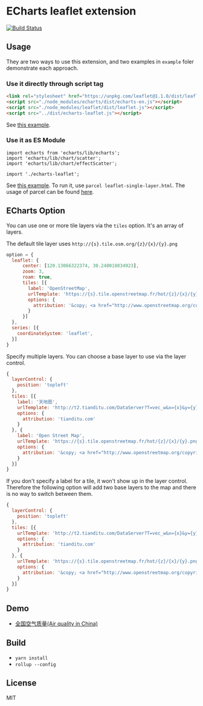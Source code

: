 # ECharts leaflet extension

[![Build Status](https://travis-ci.org/gnijuohz/echarts-leaflet.svg?branch=master)](https://travis-ci.org/gnijuohz/echarts-leaflet)

## Usage

They are two ways to use this extension, and two examples in `example` foler demonstrate each approach.

### Use it directly through script tag

```html
<link rel="stylesheet" href="https://unpkg.com/leaflet@1.1.0/dist/leaflet.css" integrity="sha512-wcw6ts8Anuw10Mzh9Ytw4pylW8+NAD4ch3lqm9lzAsTxg0GFeJgoAtxuCLREZSC5lUXdVyo/7yfsqFjQ4S+aKw==" crossorigin="" />
<script src="./node_modules/echarts/dist/echarts-en.js"></script>
<script src="./node_modules/leaflet/dist/leaflet.js"></script>
<script src="../dist/echarts-leaflet.js"></script>
```

See [this example](./example/leaflet-multiple-layers.html).

### Use it as ES Module

```
import echarts from 'echarts/lib/echarts';
import 'echarts/lib/chart/scatter';
import 'echarts/lib/chart/effectScatter';

import './echarts-leaflet';
```

See [this example](./example/leaflet-single-layer.html). To run it, use `parcel leaflet-single-layer.html`. The usage of parcel can be found [here](https://parceljs.org/).

## ECharts Option

You can use one or more tile layers via the `tiles` option. It's an array of
layers.

The default tile layer uses `http://{s}.tile.osm.org/{z}/{x}/{y}.png`

```javascript
option = {
  leaflet: {
      center: [120.13066322374, 30.240018034923],
      zoom: 3,
      roam: true,
      tiles: [{
        label: 'OpenStreetMap',
        urlTemplate: 'https://{s}.tile.openstreetmap.fr/hot/{z}/{x}/{y}.png',
        options: {
          attribution: '&copy; <a href="http://www.openstreetmap.org/copyright">OpenStreetMap</a>, Tiles courtesy of <a href="http://hot.openstreetmap.org/" target="_blank">Humanitarian OpenStreetMap Team</a>'
        }
      }]
  },
  series: [{
    coordinateSystem: 'leaflet',
  }]
}
```

Specify multiple layers. You can choose a base layer to use via the layer control.

```javascript
{
  layerControl: {
    position: 'topleft'
  },
  tiles: [{
    label: '天地图',
    urlTemplate: 'http://t2.tianditu.com/DataServer?T=vec_w&x={x}&y={y}&l={z}',
    options: {
      attribution: 'tianditu.com'
    }
  }, {
    label: 'Open Street Map',
    urlTemplate: 'https://{s}.tile.openstreetmap.fr/hot/{z}/{x}/{y}.png',
    options: {
      attribution: '&copy; <a href="http://www.openstreetmap.org/copyright">OpenStreetMap</a>, Tiles courtesy of <a href="http://hot.openstreetmap.org/" target="_blank">Humanitarian OpenStreetMap Team</a>'
    }
  }]
}
```

If you don't specify a label for a tile, it won't show up in the layer control. Therefore the following option will add two base layers to the map and there is no way to switch between them.

```javascript
{
  layerControl: {
    position: 'topleft'
  },
  tiles: [{
    urlTemplate: 'http://t2.tianditu.com/DataServer?T=vec_w&x={x}&y={y}&l={z}',
    options: {
      attribution: 'tianditu.com'
    }
  }, {
    urlTemplate: 'https://{s}.tile.openstreetmap.fr/hot/{z}/{x}/{y}.png',
    options: {
      attribution: '&copy; <a href="http://www.openstreetmap.org/copyright">OpenStreetMap</a>, Tiles courtesy of <a href="http://hot.openstreetmap.org/" target="_blank">Humanitarian OpenStreetMap Team</a>'
    }
  }]
}
```


## Demo

- [全国空气质量(Air quality in China)](http://gnijuohz.github.io/echarts-leaflet/example/leaflet-multiple-layers.html)

## Build

- `yarn install`
- `rollup --config`


## License

MIT